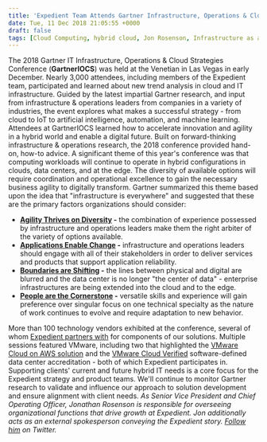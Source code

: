 ```yaml
---
title: 'Expedient Team Attends Gartner Infrastructure, Operations & Cloud Strategies Conference'
date: Tue, 11 Dec 2018 21:05:55 +0000
draft: false
tags: [Cloud Computing, hybrid cloud, Jon Rosenson, Infrastructure as a service, hybrid cloud, VMware Cloud Verified, digital transformation, digital transformation, VMware Cloud on AWS, hybrid IT, GartnerIOCS]
---
```


The 2018 Gartner IT Infrastructure, Operations & Cloud Strategies Conference (**GartnerIOCS**) was held at the Venetian in Las Vegas in early December. Nearly 3,000 attendees, including members of the Expedient team, participated and learned about new trend analysis in cloud and IT infrastructure. Guided by the latest impartial Gartner research, and input from infrastructure & operations leaders from companies in a variety of industries, the event explores what makes a successful strategy - from cloud to IoT to artificial intelligence, automation, and machine learning. Attendees at GartnerIOCS learned how to accelerate innovation and agility in a hybrid world and enable a digital future. Built on forward-thinking infrastructure & operations research, the 2018 conference provided hand-on, how-to advice. A significant theme of this year's conference was that computing workloads will continue to operate in hybrid configurations in clouds, data centers, and at the edge. The diversity of available options will require coordination and operational excellence to gain the necessary business agility to digitally transform. Gartner summarized this theme based upon the idea that "infrastructure is everywhere" and suggested that these are the primary factors organizations should consider:

*   **[Agility Thrives on Diversity](https://www.expedient.com/how-we-help/goals/adapt-to-change/) -** the combination of experience possessed by infrastructure and operations leaders make them the right arbiter of the variety of options available.
*   **[Applications Enable Change](https://www.expedient.com/how-we-help/challenges/legacy-systems/) -** infrastructure and operations leaders should engage with all of their stakeholders in order to deliver services and products that support application reliability.
*   **[Boundaries are Shifting](https://www.expedient.com/how-we-help/goals/get-expert-advice/) -** the lines between physical and digital are blurred and the data center is no longer "the center of data" - enterprise infrastructures are being extended into the cloud and to the edge.
*   **[People are the Cornerstone](https://www.expedient.com/how-we-help/challenges/skills-gaps/) -** versatile skills and experience will gain preference over singular focus on one technical specialty as the nature of work continues to evolve and require adaptation to new behavior.

More than 100 technology vendors exhibited at the conference, several of whom [Expedient partners with](https://www.expedient.com/company/about/partners/) for components of our solutions. Multiple sessions featured VMware, including two that highlighted the [VMware Cloud on AWS solution](https://www.expedient.com/vmc-on-aws/) and the [VMware Cloud Verified](https://www.expedient.com/blog/expedient-announces-vmware-cloud-verified-designation/) software-defined data center accreditation - both of which Expedient participates in. Supporting clients' current and future hybrid IT needs is a core focus for the Expedient strategy and product teams. We'll continue to monitor Gartner research to validate and influence our approach to solution development and ensure alignment with client needs. _As Senior Vice President and Chief Operating Officer, Jonathan Rosenson is responsible for overseeing organizational functions that drive growth at Expedient. Jon additionally acts as an external spokesperson conveying the Expedient story. [Follow him](https://twitter.com/rosenson) on Twitter._